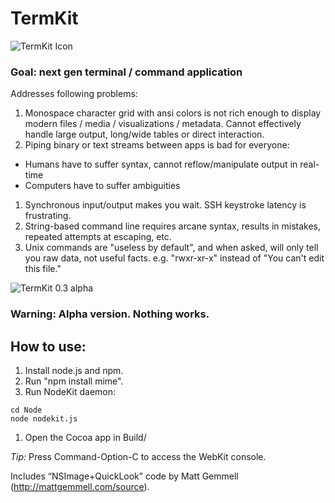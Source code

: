 # TermKit

![TermKit Icon](https://github.com/unconed/TermKit/raw/master/Illustrator/TermKit%20Icon%20128.png)

### Goal: next gen terminal / command application

Addresses following problems:

1. Monospace character grid with ansi colors is not rich enough to display modern files / media / visualizations / metadata. Cannot effectively handle large output, long/wide tables or direct interaction.
1. Piping binary or text streams between apps is bad for everyone:
 * Humans have to suffer syntax, cannot reflow/manipulate output in real-time
 * Computers have to suffer ambiguities
1. Synchronous input/output makes you wait. SSH keystroke latency is frustrating.
1. String-based command line requires arcane syntax, results in mistakes, repeated attempts at escaping, etc.
1. Unix commands are "useless by default", and when asked, will only tell you raw data, not useful facts. e.g. "rwxr-xr-x" instead of "You can't edit this file."

![TermKit 0.3 alpha](https://github.com/unconed/TermKit/raw/master/Mockups/Shot-0.3.png)

### Warning: Alpha version. Nothing works.


## How to use:

1. Install node.js and npm.
1. Run "npm install mime".
1. Run NodeKit daemon:

```
cd Node
node nodekit.js
```

1. Open the Cocoa app in Build/

*Tip:* Press Command-Option-C to access the WebKit console.

Includes “NSImage+QuickLook” code by Matt Gemmell (http://mattgemmell.com/source).
